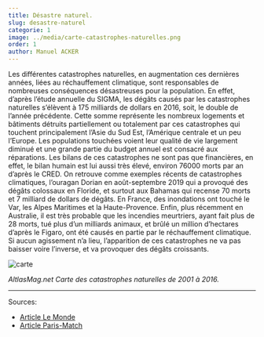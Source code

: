```yaml
---
title: Désastre naturel.
slug: desastre-naturel
categorie: 1
image: ../media/carte-catastrophes-naturelles.png
order: 1
author: Manuel ACKER
---
```


Les différentes catastrophes naturelles, en augmentation ces dernières années, liées au réchauffement climatique, sont responsables de nombreuses conséquences désastreuses pour la population.
En effet, d’après l’étude annuelle du SIGMA, les dégâts causés par les catastrophes naturelles s’élèvent à 175 milliards de dollars en 2016, soit, le double de l’année précédente. Cette somme représente les nombreux logements et bâtiments détruits partiellement ou totalement par ces catastrophes qui touchent principalement l’Asie du Sud Est, l’Amérique centrale et un peu l’Europe. Les populations touchées voient leur qualité de vie largement diminué et une grande partie du budget annuel est consacré aux réparations. Les bilans de ces catastrophes ne sont pas que financières, en effet, le bilan humain est lui aussi très élevé, environ 76000 morts par an d’après le CRED. On retrouve comme exemples récents de catastrophes climatiques, l’ouragan Dorian en août-septembre 2019 qui a provoqué des dégâts colossaux en Floride, et surtout aux Bahamas qui recense 70 morts et 7 milliard de dollars de dégâts. En France, des inondations ont touché le Var, les Alpes Maritimes et la Haute-Provence. Enfin, plus récemment en Australie, il est très probable que les incendies meurtriers, ayant fait plus de 28 morts, tué plus d’un milliards animaux, et brûlé un million d’hectares d’après le Figaro, ont été causés en partie par le réchauffement climatique. Si aucun agissement n’a lieu, l’apparition de ces catastrophes ne va pas baisser voire l’inverse, et va provoquer des dégâts croissants.

![carte](https://cdn.discordapp.com/attachments/305367283708985344/673113614382792715/L6KiU1rt8QA367NB1h_o9VYSqcyL_olramezOy3Y7ERWe_ZdQw5NwlBuuNDXVzgZu5sDxWHwp2KEZxoPZq5278AIM6pVRsPK9hdb.png)

_AltlasMag.net Carte des catastrophes naturelles de 2001 à 2016._

---

Sources:

- [Article Le Monde ](https://www.lemonde.fr/planete/article/2017/03/28/en-2016-les-catastrophes-dans-le-monde-ont-coute-175-milliards-de-dollars_5101981_3244.html)
- [Article Paris-Match](https://parismatch.be/actualites/environnement/216057/comment-la-psychologie-explique-le-climatosceptisme)
